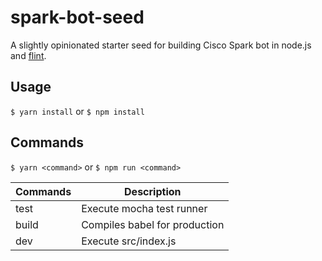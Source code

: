 # spark-bot-seed
A slightly opinionated starter seed for building Cisco Spark bot in node.js and [flint](https://github.com/nmarus/flint).

## Usage
`$ yarn install` or `$ npm install`

## Commands
`$ yarn <command>` or `$ npm run <command>`

| Commands | Description                   |
|----------|-------------------------------|
| test     | Execute mocha test runner     |
| build    | Compiles babel for production |
| dev      | Execute src/index.js          |
